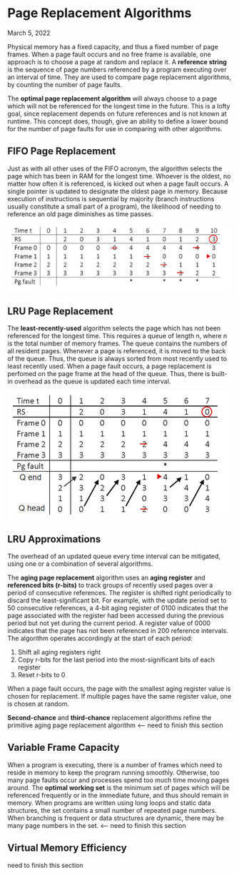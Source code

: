 # Page Replacement Algorithms
March 5, 2022


Physical memory has a fixed capacity, and thus a fixed number of page frames. When a page fault occurs and no free frame is available, one approach is to choose a page at random and replace it. A **reference string** is the sequence of page numbers referenced by a program executing over an interval of time. They are used to compare page replacement algorithms, by counting the number of page faults.

The **optimal page replacement algorithm** will always choose to a page which will not be referenced for the longest time in the future. This is a lofty goal, since replacement depends on future references and is not known at runtime. This concept does, though, give an ability to define a lower bound for the number of page faults for use in comparing with other algorithms.

## FIFO Page Replacement
Just as with all other uses of the FIFO acronym, the algorithm selects the page which has been in RAM for the longest time. Whoever is the oldest, no matter how often it is referenced, is kicked out when a page fault occurs. A single pointer is updated to designate the oldest page in memory. Because execution of instructions is sequential by majority (branch instructions usually constitute a small part of a program), the likelihood of needing to reference an old page diminishes as time passes. 

![FIFO algorithm](../images/fifo-page-algo.png)

## LRU Page Replacement
The **least-recently-used** algorithm selects the page which has not been referenced for the longest time. This requires a queue of length n, where n is the total number of memory frames. The queue contains the numbers of all resident pages. Whenever a page is referenced, it is moved to the back of the queue. Thus, the queue is always sorted from most recently used to least recently used. When a page fault occurs, a page replacement is perfomed on the page frame at the head of the queue. Thus, there is built-in overhead as the queue is updated each time interval.

![LRU Algorithm](../images/lru-page-algo.png)

## LRU Approximations
The overhead of an updated queue every time interval can be mitigated, using one or a combination of several algorithms.

The **aging page replacement** algorithm uses an **aging register** and **referenced bits (r-bits)** to track groups of recently used pages over a period of consecutive references. The register is shifted right periodically to discard the least-significant bit. For example, with the update period set to 50 consecutive references, a 4-bit aging register of 0100 indicates that the page associated with the register had been accessed during the previous period but not yet during the current period. A register value of 0000 indicates that the page has not been referenced in 200 reference intervals. The algorithm operates accordingly at the start of each period:
1. Shift all aging registers right
2. Copy r-bits for the last period into the most-significant bits of each register
3. Reset r-bits to 0

When a page fault occurs, the page with the smallest aging register value is chosen for replacement. If multiple pages have the same register value, one is chosen at random.

**Second-chance** and **third-chance** replacement algorithms refine the primitive aging page replacement algorithm <-- need to finish this section

## Variable Frame Capacity
When a program is executing, there is a number of frames which need to reside in memory to keep the program running smoothly. Otherwise, too many page faults occur and processes spend too much time moving pages around. The **optimal working set** is the minimum set of pages which will be referenced frequently or in the immediate future, and thus should remain in memory. When programs are written using long loops and static data structures, the set contains a small number of repeated page numbers. When branching is frequent or data structures are dynamic, there may be many page numbers in the set. <-- need to finish this section

## Virtual Memory Efficiency
need to finish this section